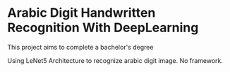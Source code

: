 # Arabic Digit Handwritten Recognition With DeepLearning
This project aims to complete a bachelor's degree



Using LeNet5 Architecture to recognize arabic digit image.
No framework. 
